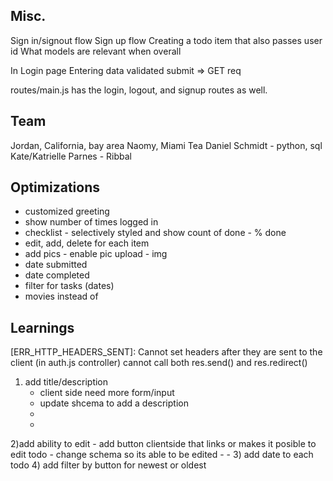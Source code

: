 ## Misc.
Sign in/signout flow
Sign up flow
Creating a todo item that also passes user id
What models are relevant when overall

In Login page
Entering data
validated
submit => GET req

routes/main.js has the login, logout, and signup routes as well.

## Team
Jordan, California, bay area
Naomy, Miami
Tea
Daniel Schmidt - python, sql
Kate/Katrielle Parnes -
Ribbal


## Optimizations
- customized greeting
- show number of times logged in
- checklist - selectively styled and show count of done - % done
- edit, add, delete for each item
- add pics - enable pic upload - img
- date submitted
- date completed
- filter for tasks (dates)
- movies instead of 

## Learnings

 [ERR_HTTP_HEADERS_SENT]: Cannot set headers after they are sent to the client
(in auth.js controller)
cannot call both res.send() and res.redirect()






1) add title/description
    - client side need more form/input
    - update shcema to add a description
    -
    -
2)add ability to edit
    - add button clientside that links or makes it posible to edit todo
    - change schema so its able to be edited
    -
    -
3) add date to each todo
4) add filter by button for newest or oldest